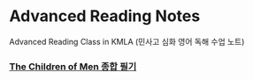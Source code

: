 # Advanced Reading Notes

Advanced Reading Class in KMLA (민사고 심화 영어 독해 수업 노트)

### [The Children of Men 종합 필기](TheChildrenOfMen.md)